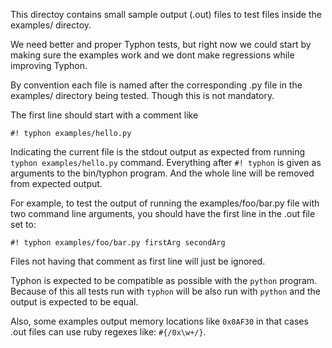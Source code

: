 This directoy contains small sample output (.out) files to test files inside the
examples/ directoy.

We need better and proper Typhon tests, but right now we could start
by making sure the examples work and we dont make regressions while improving Typhon.

By convention each file is named after the corresponding .py file in the examples/
directory being tested. Though this is not mandatory.

The first line should start with a comment like

    #! typhon examples/hello.py

Indicating the current file is the stdout output as expected from running
`typhon examples/hello.py` command. Everything after `#! typhon` is
given as arguments to the bin/typhon program.
And the whole line will be removed from expected output.

For example, to test the output of running the examples/foo/bar.py file
with two command line arguments, you should have the first line in the
.out file set to:

    #! typhon examples/foo/bar.py firstArg secondArg

Files not having that comment as first line will just be ignored.

Typhon is expected to be compatible as possible with the `python`
program. Because of this all tests run with `typhon` will be also run
with `python` and the output is expected to be equal.

Also, some examples output memory locations like `0x0AF30` in that cases
.out files can use ruby regexes like: `#{/0x\w+/}`.
